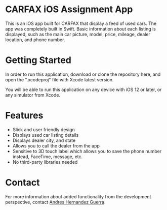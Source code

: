 # CARFAX iOS Assignment App

This is an iOS app built for CARFAX that display a feed of used cars. The app was completely built in Swift. 
Basic information about each listing is displayed, such as the main car picture, model, price, mileage, dealer 
location, and phone number.


# Getting Started 

In order to run this application, download or clone the repository here, and open the ".xcodeproj" file with 
Xcode latest version.

You will be able to run this application on any device with iOS 12 or later, or any simulator from Xcode.


# Features

- Slick and user friendly design
- Displays used car listing details
- Displays dealer city, and state
- Allows you to call the dealer from the app
- Sensitive to 3D touch label which allows you to save the phone number instead, FaceTime, message, etc.
- No third-party libraries needed


# Contact

For more information about added functionality from the development perspective, contact 
[Andres Hernandez Guerra](mailto:a.hernandez@duke.edu?subject=CARFAX%20iOS%20Assignment%20Inquiry).

